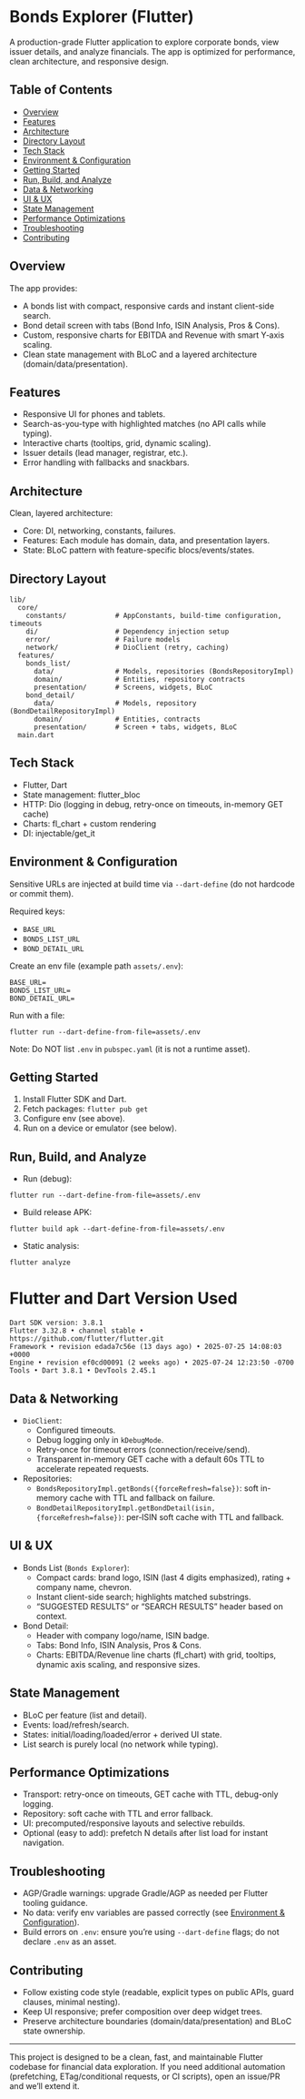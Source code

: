 # Bonds Explorer (Flutter)

A production-grade Flutter application to explore corporate bonds, view issuer details, and analyze financials. The app is optimized for performance, clean architecture, and responsive design.

## Table of Contents
- [Overview](#overview)
- [Features](#features)
- [Architecture](#architecture)
- [Directory Layout](#directory-layout)
- [Tech Stack](#tech-stack)
- [Environment & Configuration](#environment--configuration)
- [Getting Started](#getting-started)
- [Run, Build, and Analyze](#run-build-and-analyze)
- [Data & Networking](#data--networking)
- [UI & UX](#ui--ux)
- [State Management](#state-management)
- [Performance Optimizations](#performance-optimizations)
- [Troubleshooting](#troubleshooting)
- [Contributing](#contributing)

## Overview
The app provides:
- A bonds list with compact, responsive cards and instant client-side search.
- Bond detail screen with tabs (Bond Info, ISIN Analysis, Pros & Cons).
- Custom, responsive charts for EBITDA and Revenue with smart Y‑axis scaling.
- Clean state management with BLoC and a layered architecture (domain/data/presentation).

## Features
- Responsive UI for phones and tablets.
- Search-as-you-type with highlighted matches (no API calls while typing).
- Interactive charts (tooltips, grid, dynamic scaling).
- Issuer details (lead manager, registrar, etc.).
- Error handling with fallbacks and snackbars.

## Architecture
Clean, layered architecture:
- Core: DI, networking, constants, failures.
- Features: Each module has domain, data, and presentation layers.
- State: BLoC pattern with feature-specific blocs/events/states.

## Directory Layout
```
lib/
  core/
    constants/            # AppConstants, build-time configuration, timeouts
    di/                   # Dependency injection setup
    error/                # Failure models
    network/              # DioClient (retry, caching)
  features/
    bonds_list/
      data/               # Models, repositories (BondsRepositoryImpl)
      domain/             # Entities, repository contracts
      presentation/       # Screens, widgets, BLoC
    bond_detail/
      data/               # Models, repository (BondDetailRepositoryImpl)
      domain/             # Entities, contracts
      presentation/       # Screen + tabs, widgets, BLoC
  main.dart
```

## Tech Stack
- Flutter, Dart
- State management: flutter_bloc
- HTTP: Dio (logging in debug, retry-once on timeouts, in-memory GET cache)
- Charts: fl_chart + custom rendering
- DI: injectable/get_it

## Environment & Configuration
Sensitive URLs are injected at build time via `--dart-define` (do not hardcode or commit them).

Required keys:
- `BASE_URL`
- `BONDS_LIST_URL`
- `BOND_DETAIL_URL`

Create an env file (example path `assets/.env`):
```
BASE_URL=
BONDS_LIST_URL=
BOND_DETAIL_URL=
```
Run with a file:
```
flutter run --dart-define-from-file=assets/.env
```

Note: Do NOT list `.env` in `pubspec.yaml` (it is not a runtime asset).

## Getting Started
1. Install Flutter SDK and Dart.
2. Fetch packages: `flutter pub get`
3. Configure env (see above).
4. Run on a device or emulator (see below).

## Run, Build, and Analyze
- Run (debug):
```
flutter run --dart-define-from-file=assets/.env
```
- Build release APK:
```
flutter build apk --dart-define-from-file=assets/.env
```
- Static analysis:
```
flutter analyze
```

# Flutter and Dart Version Used 
```
Dart SDK version: 3.8.1
Flutter 3.32.8 • channel stable • https://github.com/flutter/flutter.git
Framework • revision edada7c56e (13 days ago) • 2025-07-25 14:08:03 +0000
Engine • revision ef0cd00091 (2 weeks ago) • 2025-07-24 12:23:50 -0700
Tools • Dart 3.8.1 • DevTools 2.45.1
```

## Data & Networking
- `DioClient`:
  - Configured timeouts.
  - Debug logging only in `kDebugMode`.
  - Retry-once for timeout errors (connection/receive/send).
  - Transparent in-memory GET cache with a default 60s TTL to accelerate repeated requests.
- Repositories:
  - `BondsRepositoryImpl.getBonds({forceRefresh=false})`: soft in-memory cache with TTL and fallback on failure.
  - `BondDetailRepositoryImpl.getBondDetail(isin, {forceRefresh=false})`: per‑ISIN soft cache with TTL and fallback.

## UI & UX
- Bonds List (`Bonds Explorer`):
  - Compact cards: brand logo, ISIN (last 4 digits emphasized), rating + company name, chevron.
  - Instant client-side search; highlights matched substrings.
  - “SUGGESTED RESULTS” or “SEARCH RESULTS” header based on context.
- Bond Detail:
  - Header with company logo/name, ISIN badge.
  - Tabs: Bond Info, ISIN Analysis, Pros & Cons.
  - Charts: EBITDA/Revenue line charts (fl_chart) with grid, tooltips, dynamic axis scaling, and responsive sizes.

## State Management
- BLoC per feature (list and detail).
- Events: load/refresh/search.
- States: initial/loading/loaded/error + derived UI state.
- List search is purely local (no network while typing).

## Performance Optimizations
- Transport: retry-once on timeouts, GET cache with TTL, debug-only logging.
- Repository: soft cache with TTL and error fallback.
- UI: precomputed/responsive layouts and selective rebuilds.
- Optional (easy to add): prefetch N details after list load for instant navigation.

## Troubleshooting
- AGP/Gradle warnings: upgrade Gradle/AGP as needed per Flutter tooling guidance.
- No data: verify env variables are passed correctly (see [Environment & Configuration](#environment--configuration)).
- Build errors on `.env`: ensure you’re using `--dart-define` flags; do not declare `.env` as an asset.

## Contributing
- Follow existing code style (readable, explicit types on public APIs, guard clauses, minimal nesting).
- Keep UI responsive; prefer composition over deep widget trees.
- Preserve architecture boundaries (domain/data/presentation) and BLoC state ownership.

---
This project is designed to be a clean, fast, and maintainable Flutter codebase for financial data exploration. If you need additional automation (prefetching, ETag/conditional requests, or CI scripts), open an issue/PR and we’ll extend it.
